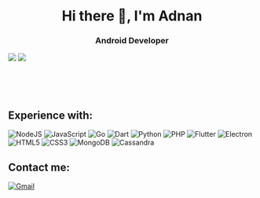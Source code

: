 <h1 align="center">Hi there 👋, I'm Adnan</h1>
<h3 align="center">Android Developer</h3>

<img src="https://komarev.com/ghpvc/?username=aoudeh99&color=0000E5&style=flat-square">

<img  src="https://github-readme-stats.vercel.app/api/top-langs/?username=aoudeh99&theme=light&hide_langs_below=1">
<!--
<img align="left" src="https://github-readme-stats.vercel.app/api?username=aoudeh99&show_icons=true&include_all_commits=true">
-->

<br><br><br>

<h2>Experience with:</h2>
<p float="left">
	<img style="display:inline" alt="NodeJS" src="https://img.shields.io/badge/node.js-%2343853D.svg?style=for-the-badge&logo=node-dot-js&logoColor=white"/>
	<img style="display:inline" alt="JavaScript" src="https://img.shields.io/badge/javascript-%23323330.svg?style=for-the-badge&logo=javascript&logoColor=%23F7DF1E"/>
	<img style="display:inline" alt="Go" src="https://img.shields.io/badge/go-%2300ADD8.svg?style=for-the-badge&logo=go&logoColor=white"/>
	<img alt="Dart" src="https://img.shields.io/badge/dart-%230175C2.svg?style=for-the-badge&logo=dart&logoColor=white"/>
	<img alt="Python" src="https://img.shields.io/badge/python-%2314354C.svg?style=for-the-badge&logo=python&logoColor=white"/>
	<img alt="PHP" src="https://img.shields.io/badge/php-%23777BB4.svg?style=for-the-badge&logo=php&logoColor=white"/>
	<img alt="Flutter" src="https://img.shields.io/badge/Flutter-%2302569B.svg?style=for-the-badge&logo=Flutter&logoColor=white"/>
	<img alt="Electron" src="https://img.shields.io/badge/Electron-%2347848F.svg?style=for-the-badge&logo=Electron&logoColor=white"/>
	<img alt="HTML5" src="https://img.shields.io/badge/html5-%23E34F26.svg?style=for-the-badge&logo=html5&logoColor=white"/>
	<img alt="CSS3" src="https://img.shields.io/badge/css3-%231572B6.svg?style=for-the-badge&logo=css3&logoColor=white"/>
	<img alt="MongoDB" src ="https://img.shields.io/badge/MongoDB-%234ea94b.svg?style=for-the-badge&logo=mongodb&logoColor=white"/>
	<img alt="Cassandra" src ="https://img.shields.io/badge/cassandra-%231287B1.svg?style=for-the-badge&logo=apache-cassandra&logoColor=white"/>
</p>
<!--
<p>
	<img height="40" src="https://raw.githubusercontent.com/jonbarrow/jonbarrow/master/node-dot-js.svg">
	<img height="40" src="https://raw.githubusercontent.com/jonbarrow/jonbarrow/master/javascript.svg">
	<img height="40" src="https://raw.githubusercontent.com/jonbarrow/jonbarrow/master/go.svg">
	<img height="40" src="https://raw.githubusercontent.com/jonbarrow/jonbarrow/master/dart.svg">
	<img height="40" src="https://raw.githubusercontent.com/jonbarrow/jonbarrow/master/python.svg">
	<img height="40" src="https://raw.githubusercontent.com/jonbarrow/jonbarrow/master/php.svg">
	<img height="40" src="https://raw.githubusercontent.com/jonbarrow/jonbarrow/master/flutter.svg">
	<img height="40" src="https://raw.githubusercontent.com/jonbarrow/jonbarrow/master/electron.svg">
	<img height="40" src="https://raw.githubusercontent.com/jonbarrow/jonbarrow/master/html5.svg">
	<img height="40" src="https://raw.githubusercontent.com/jonbarrow/jonbarrow/master/css3.svg">
	<img height="40" src="https://raw.githubusercontent.com/jonbarrow/jonbarrow/master/mongodb.svg">
	<img height="40" src="https://raw.githubusercontent.com/jonbarrow/jonbarrow/master/apachecassandra.svg">
</p>
-->

<h2>Contact me:</h2>
<!--
<a target="_blank" href="https://twitter.com/add99o"><img alt="Twitter" src="https://img.shields.io/badge/@add99o-%231DA1F2.svg?style=for-the-badge&logo=Twitter&logoColor=white"/></a>
-->
<!--
<a target="_blank" href=" https://discord.gg/hFnDQ2F"><img alt="Discord" src="https://img.shields.io/badge/jonbarrow%234478-%237289DA.svg?style=for-the-badge&logo=discord&logoColor=white"/></a>
<a target="_blank" href="https://www.linkedin.com/in/jonathan-barrow-4bb120191/"><img alt="LinkedIn" src="https://img.shields.io/badge/linkedin-%230077B5.svg?style=for-the-badge&logo=linkedin&logoColor=white"/></a>
-->
<a target="_blank" href="mailto:adnanoudeh68@gmail.com"><img alt="Gmail" src="https://img.shields.io/badge/adnanoudeh68%40gmail.com-D14836?style=for-the-badge&logo=gmail&logoColor=white" /></a>

<!--
Here are some ideas to get you started:

- 🔭 I’m currently working on ...
- 🌱 I’m currently learning ...
- 👯 I’m looking to collaborate on ...
- 🤔 I’m looking for help with ...
- 💬 Ask me about ...
- 📫 How to reach me: ...
- 😄 Pronouns: ...
- ⚡ Fun fact: ...
-->
